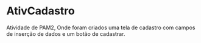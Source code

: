 # AtivCadastro
Atividade de PAM2, Onde foram criados uma tela de cadastro com campos de inserção de dados e um botão de cadastrar.
